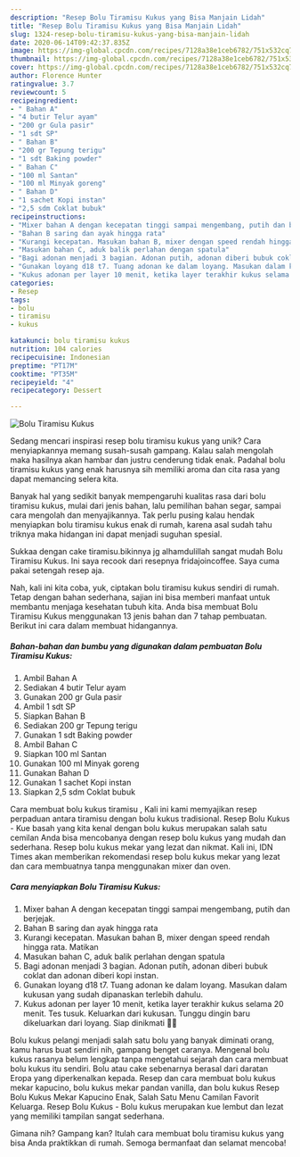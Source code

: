 ```yaml
---
description: "Resep Bolu Tiramisu Kukus yang Bisa Manjain Lidah"
title: "Resep Bolu Tiramisu Kukus yang Bisa Manjain Lidah"
slug: 1324-resep-bolu-tiramisu-kukus-yang-bisa-manjain-lidah
date: 2020-06-14T09:42:37.835Z
image: https://img-global.cpcdn.com/recipes/7128a38e1ceb6782/751x532cq70/bolu-tiramisu-kukus-foto-resep-utama.jpg
thumbnail: https://img-global.cpcdn.com/recipes/7128a38e1ceb6782/751x532cq70/bolu-tiramisu-kukus-foto-resep-utama.jpg
cover: https://img-global.cpcdn.com/recipes/7128a38e1ceb6782/751x532cq70/bolu-tiramisu-kukus-foto-resep-utama.jpg
author: Florence Hunter
ratingvalue: 3.7
reviewcount: 5
recipeingredient:
- " Bahan A"
- "4 butir Telur ayam"
- "200 gr Gula pasir"
- "1 sdt SP"
- " Bahan B"
- "200 gr Tepung terigu"
- "1 sdt Baking powder"
- " Bahan C"
- "100 ml Santan"
- "100 ml Minyak goreng"
- " Bahan D"
- "1 sachet Kopi instan"
- "2,5 sdm Coklat bubuk"
recipeinstructions:
- "Mixer bahan A dengan kecepatan tinggi sampai mengembang, putih dan berjejak."
- "Bahan B saring dan ayak hingga rata"
- "Kurangi kecepatan. Masukan bahan B, mixer dengan speed rendah hingga rata. Matikan"
- "Masukan bahan C, aduk balik perlahan dengan spatula"
- "Bagi adonan menjadi 3 bagian. Adonan putih, adonan diberi bubuk coklat dan adonan diberi kopi instan."
- "Gunakan loyang d18 t7. Tuang adonan ke dalam loyang. Masukan dalam kukusan yang sudah dipanaskan terlebih dahulu."
- "Kukus adonan per layer 10 menit, ketika layer terakhir kukus selama 20 menit. Tes tusuk. Keluarkan dari kukusan. Tunggu dingin baru dikeluarkan dari loyang. Siap dinikmati 🥰🤗"
categories:
- Resep
tags:
- bolu
- tiramisu
- kukus

katakunci: bolu tiramisu kukus 
nutrition: 104 calories
recipecuisine: Indonesian
preptime: "PT17M"
cooktime: "PT35M"
recipeyield: "4"
recipecategory: Dessert

---
```



![Bolu Tiramisu Kukus](https://img-global.cpcdn.com/recipes/7128a38e1ceb6782/751x532cq70/bolu-tiramisu-kukus-foto-resep-utama.jpg)

Sedang mencari inspirasi resep bolu tiramisu kukus yang unik? Cara menyiapkannya memang susah-susah gampang. Kalau salah mengolah maka hasilnya akan hambar dan justru cenderung tidak enak. Padahal bolu tiramisu kukus yang enak harusnya sih memiliki aroma dan cita rasa yang dapat memancing selera kita.

Banyak hal yang sedikit banyak mempengaruhi kualitas rasa dari bolu tiramisu kukus, mulai dari jenis bahan, lalu pemilihan bahan segar, sampai cara mengolah dan menyajikannya. Tak perlu pusing kalau hendak menyiapkan bolu tiramisu kukus enak di rumah, karena asal sudah tahu triknya maka hidangan ini dapat menjadi suguhan spesial.

Sukkaa dengan cake tiramisu.bikinnya jg alhamdulillah sangat mudah Bolu Tiramisu Kukus. Ini saya recook dari resepnya fridajoincoffee. Saya cuma pakai setengah resep aja.


Nah, kali ini kita coba, yuk, ciptakan bolu tiramisu kukus sendiri di rumah. Tetap dengan bahan sederhana, sajian ini bisa memberi manfaat untuk membantu menjaga kesehatan tubuh kita. Anda bisa membuat Bolu Tiramisu Kukus menggunakan 13 jenis bahan dan 7 tahap pembuatan. Berikut ini cara dalam membuat hidangannya.

<!--inarticleads1-->

##### Bahan-bahan dan bumbu yang digunakan dalam pembuatan Bolu Tiramisu Kukus:

1. Ambil  Bahan A
1. Sediakan 4 butir Telur ayam
1. Gunakan 200 gr Gula pasir
1. Ambil 1 sdt SP
1. Siapkan  Bahan B
1. Sediakan 200 gr Tepung terigu
1. Gunakan 1 sdt Baking powder
1. Ambil  Bahan C
1. Siapkan 100 ml Santan
1. Gunakan 100 ml Minyak goreng
1. Gunakan  Bahan D
1. Gunakan 1 sachet Kopi instan
1. Siapkan 2,5 sdm Coklat bubuk


Cara membuat bolu kukus tiramisu , Kali ini kami memyajikan resep perpaduan antara tiramisu dengan bolu kukus tradisional. Resep Bolu Kukus - Kue basah yang kita kenal dengan bolu kukus merupakan salah satu cemilan Anda bisa mencobanya dengan resep bolu kukus yang mudah dan sederhana. Resep bolu kukus mekar yang lezat dan nikmat. Kali ini, IDN Times akan memberikan rekomendasi resep bolu kukus mekar yang lezat dan cara membuatnya tanpa menggunakan mixer dan oven. 

<!--inarticleads2-->

##### Cara menyiapkan Bolu Tiramisu Kukus:

1. Mixer bahan A dengan kecepatan tinggi sampai mengembang, putih dan berjejak.
1. Bahan B saring dan ayak hingga rata
1. Kurangi kecepatan. Masukan bahan B, mixer dengan speed rendah hingga rata. Matikan
1. Masukan bahan C, aduk balik perlahan dengan spatula
1. Bagi adonan menjadi 3 bagian. Adonan putih, adonan diberi bubuk coklat dan adonan diberi kopi instan.
1. Gunakan loyang d18 t7. Tuang adonan ke dalam loyang. Masukan dalam kukusan yang sudah dipanaskan terlebih dahulu.
1. Kukus adonan per layer 10 menit, ketika layer terakhir kukus selama 20 menit. Tes tusuk. Keluarkan dari kukusan. Tunggu dingin baru dikeluarkan dari loyang. Siap dinikmati 🥰🤗


Bolu kukus pelangi menjadi salah satu bolu yang banyak diminati orang, kamu harus buat sendiri nih, gampang benget caranya. Mengenal bolu kukus rasanya belum lengkap tanpa mengetahui sejarah dan cara membuat bolu kukus itu sendiri. Bolu atau cake sebenarnya berasal dari daratan Eropa yang diperkenalkan kepada. Resep dan cara membuat bolu kukus mekar kapucino, bolu kukus mekar pandan vanilla, dan bolu kukus Resep Bolu Kukus Mekar Kapucino Enak, Salah Satu Menu Camilan Favorit Keluarga. Resep Bolu Kukus - Bolu kukus merupakan kue lembut dan lezat yang memiliki tampilan sangat sederhana. 

Gimana nih? Gampang kan? Itulah cara membuat bolu tiramisu kukus yang bisa Anda praktikkan di rumah. Semoga bermanfaat dan selamat mencoba!
